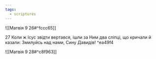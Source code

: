 ```yaml
---
tags:
  - scriptures
---
```


![[Матвія 9 26#^fccc65]]

27 Коли ж Ісус звідти вертався, ішли за Ним два сліпці, що кричали й казали: Змилуйсь над нами, Сину Давидів! ^ea49f4

![[Матвія 9 28#^c8f963]]